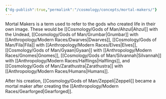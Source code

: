 ```yaml
---
{"dg-publish":true,"permalink":"/cosmology/concepts/mortal-makers/"}
---
```


Mortal Makers is a term used to refer to the gods who created life in their own image. These would be [[Cosmology/Gods of Man/Ahzul\|Ahzul]] with the Undead, [[Cosmology/Gods of Man/Grumbar\|Grumbar]] with [[Anthropology/Modern Races/Dwarves\|Dwarves]], [[Cosmology/Gods of Man/Fila\|Fila]] with [[Anthropology/Modern Races/Elves\|Elves]], [[Cosmology/Gods of Man/Gyaan\|Gyaan]] with [[Anthropology/Modern Races/Gnomes\|Gnomes]], [[Cosmology/Gods of Man/Silvannah\|Silvannah]] with [[Anthropology/Modern Races/Halflings\|Halflings]], and [[Cosmology/Gods of Man/Zarathustra\|Zarathustra]] with [[Anthropology/Modern Races/Humans\|Humans]].

After his creation, [[Cosmology/Gods of Man/Zeppeli\|Zeppeli]] became a mortal maker after creating the [[Anthropology/Modern Races/Gearforged\|Gearforged]].